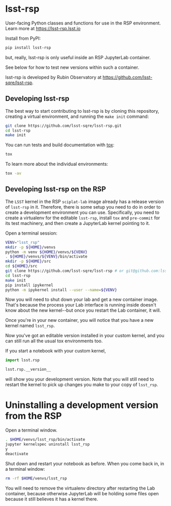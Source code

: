 # lsst-rsp

User-facing Python classes and functions for use in the RSP environment.
Learn more at https://lsst-rsp.lsst.io

Install from PyPI:

```sh
pip install lsst-rsp
```

but, really, lsst-rsp is only useful inside an RSP JupyterLab container.

See below for how to test new versions within such a container.

lsst-rsp is developed by Rubin Observatory at https://github.com/lsst-sqre/lsst-rsp.

## Developing lsst-rsp

The best way to start contributing to lsst-rsp is by cloning this repository, creating a virtual environment, and running the `make init` command:

```sh
git clone https://github.com/lsst-sqre/lsst-rsp.git
cd lsst-rsp
make init
```

You can run tests and build documentation with [tox](https://tox.wiki/en/latest/):

```sh
tox
```

To learn more about the individual environments:

```sh
tox -av
```

## Developing lsst-rsp on the RSP

The `LSST` kernel in the RSP `sciplat-lab` image already has a release
version of `lsst-rsp` in it.  Therefore, there is some setup you need to
do in order to create a development environment you can use.
Specifically, you need to create a virtualenv for the editable
`lsst-rsp`, install `tox` and `pre-commit` for its test machinery, and
then create a JupyterLab kernel pointing to it.

Open a terminal session:

```bash
VENV="lsst_rsp"
mkdir -p ${HOME}/venvs
python -m venv ${HOME}/venvs/${VENV}
. ${HOME}/venvs/${VENV}/bin/activate
mkdir -p ${HOME}/src
cd ${HOME}/src
git clone https://github.com/lsst-sqre/lsst-rsp # or git@github.com:lsst-sqre/lsst-rsp.git if you prefer
cd lsst-rsp
make init
pip install ipykernel
python -m ipykernel install --user --name=${VENV}
```

Now you will need to shut down your lab and get a new container image.
That's because the process your Lab interface is running inside doesn't
know about the new kernel--but once you restart the Lab container, it
will.

Once you're in your new container, you will notice that you have a new
kernel named `lsst_rsp`.

Now you've got an editable version installed in your custom kernel, and
you can still run all the usual tox environments too.

If you start a notebook with your custom kernel,

```python
import lsst.rsp

lsst.rsp.__version__
```

will show you your development version.  Note that you will still need
to restart the kernel to pick up changes you make to your copy of
`lsst_rsp`.

Uninstalling a development version from the RSP
===============================================

Open a terminal window.

```bash
. $HOME/venvs/lsst_rsp/bin/activate
jupyter kernelspec uninstall lsst_rsp
y
deactivate
```

Shut down and restart your notebook as before.  When you come back in,
in a terminal window:

```bash
rm -rf $HOME/venvs/lsst_rsp
```

You will need to remove the virtualenv directory after restarting the
Lab container, because otherwise JupyterLab will be holding some files
open because it still believes it has a kernel there.
